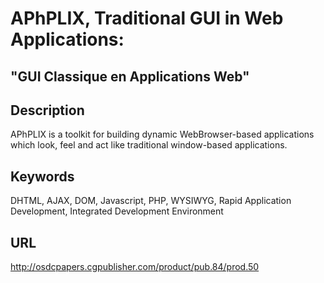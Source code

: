 # APhPLIX, Traditional GUI in Web Applications: 
## "GUI Classique en Applications Web"

## Description
APhPLIX is a toolkit for building dynamic WebBrowser-based applications which look, feel and act like traditional window-based applications.

## Keywords	
DHTML, AJAX, DOM, Javascript, PHP, WYSIWYG, Rapid Application Development, Integrated Development Environment

## URL
http://osdcpapers.cgpublisher.com/product/pub.84/prod.50
